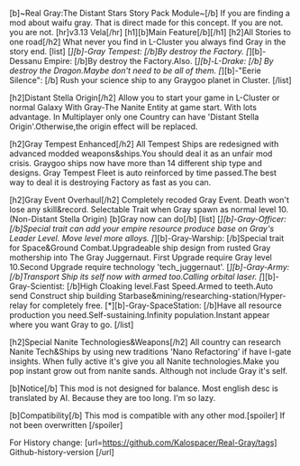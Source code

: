 [b]~Real Gray:The Distant Stars Story Pack Module~[/b]
If you are finding a mod about waifu gray. That is direct made for this concept.
If you are not. you are not.
[hr]v3.13 Vela[/hr]
[h1][b]Main Feature[/b][/h1]
[h2]All Stories to one road[/h2]
What never you find in L-Cluster you always find Gray in the story end.
[list]
    [*][b]-Gray Tempest: [/b]By destroy the Factory.
    [*][b]-Dessanu Empire: [/b]By destroy the Factory.Also.
    [*][b]-L-Drake: [/b] By destroy the Dragon.Maybe don't need to be all of them.
    [*][b]-"Eerie Silence": [/b] Rush your science ship to any Graygoo planet in Cluster.
[/list]

[h2]Distant Stella Origin[/h2]
Allow you to start your game in L-Cluster or normal Galaxy With Gray-The Nanite Entity at game start.
With lots advantage.
In Multiplayer only one Country can have 'Distant Stella Origin'.Otherwise,the origin effect will be replaced.

[h2]Gray Tempest Enhanced[/h2]
All Tempest Ships are redesigned with advanced modded weapons&ships.You should deal it as an unfair mod crisis.
Graygoo ships now have more than 14 different ship type and designs.
Gray Tempest Fleet is auto reinforced by time passed.The best way to deal it is destroying Factory as fast as you can.

[h2]Gray Event Overhaul[/h2]
Completely recoded Gray Event. 
Death won't lose any skill&record.
Selectable Trait when Gray spawn as normal level 10.(Non-Distant Stella Origin)
[b]Gray now can do[/b]
[list]
    [*][b]-Gray-Officer: [/b]Special trait can add your empire resource produce base on Gray's Leader Level. Move level more alloys.
    [*][b]-Gray-Warship: [/b]Special trait for Space&Ground Combat.Upgradeable ship design from rusted Gray mothership into The Gray Juggernaut. First Upgrade require Gray level 10.Second Upgrade require technology 'tech_juggernaut'.
    [*][b]-Gray-Army: [/b]Transport Ship its self now with armed too.Calling orbital laser.
    [*][b]-Gray-Scientist: [/b]High Cloaking level.Fast Speed.Armed to teeth.Auto send Construct ship building Starbase&mining/researching-station/Hyper-relay for completely free.
    [*][b]-Gray-SpaceStation: [/b]Have all resource production you need.Self-sustaining.Infinity population.Instant appear where you want Gray to go.
[/list]

[h2]Special Nanite Technologies&Weapons[/h2]
All country can research Nanite Tech&Ships by using new traditions 'Nano Refactoring' if have l-gate insights.
When fully active it's give you all Nanite technologies.Make you pop instant grow out from nanite sands.
Although not include Gray it's self.

[b]Notice[/b]
This mod is not designed for balance.
Most english desc is translated by AI. Because they are too long. I'm so lazy.

[b]Compatibility[/b]
This mod is compatible with any other mod.[spoiler] If not been overwritten [/spoiler]

For History change:
[url=https://github.com/Kalospacer/Real-Gray/tags] Github-history-version [/url]
